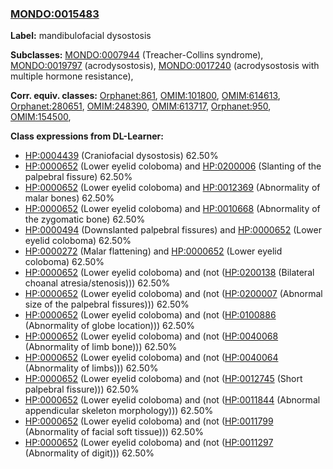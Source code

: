 
### [MONDO:0015483](http://purl.obolibrary.org/obo/MONDO_0015483)
**Label:** mandibulofacial dysostosis

**Subclasses:** [MONDO:0007944](http://purl.obolibrary.org/obo/MONDO_0007944) (Treacher-Collins syndrome), [MONDO:0019797](http://purl.obolibrary.org/obo/MONDO_0019797) (acrodysostosis), [MONDO:0017240](http://purl.obolibrary.org/obo/MONDO_0017240) (acrodysostosis with multiple hormone resistance), 

**Corr. equiv. classes:** [Orphanet:861](http://www.orpha.net/ORDO/Orphanet_861), [OMIM:101800](http://purl.obolibrary.org/obo/OMIM_101800), [OMIM:614613](http://purl.obolibrary.org/obo/OMIM_614613), [Orphanet:280651](http://www.orpha.net/ORDO/Orphanet_280651), [OMIM:248390](http://purl.obolibrary.org/obo/OMIM_248390), [OMIM:613717](http://purl.obolibrary.org/obo/OMIM_613717), [Orphanet:950](http://www.orpha.net/ORDO/Orphanet_950), [OMIM:154500](http://purl.obolibrary.org/obo/OMIM_154500), 

**Class expressions from DL-Learner:**

- [HP:0004439](http://purl.obolibrary.org/obo/HP_0004439) (Craniofacial dysostosis) 62.50%
- [HP:0000652](http://purl.obolibrary.org/obo/HP_0000652) (Lower eyelid coloboma) and [HP:0200006](http://purl.obolibrary.org/obo/HP_0200006) (Slanting of the palpebral fissure) 62.50%
- [HP:0000652](http://purl.obolibrary.org/obo/HP_0000652) (Lower eyelid coloboma) and [HP:0012369](http://purl.obolibrary.org/obo/HP_0012369) (Abnormality of malar bones) 62.50%
- [HP:0000652](http://purl.obolibrary.org/obo/HP_0000652) (Lower eyelid coloboma) and [HP:0010668](http://purl.obolibrary.org/obo/HP_0010668) (Abnormality of the zygomatic bone) 62.50%
- [HP:0000494](http://purl.obolibrary.org/obo/HP_0000494) (Downslanted palpebral fissures) and [HP:0000652](http://purl.obolibrary.org/obo/HP_0000652) (Lower eyelid coloboma) 62.50%
- [HP:0000272](http://purl.obolibrary.org/obo/HP_0000272) (Malar flattening) and [HP:0000652](http://purl.obolibrary.org/obo/HP_0000652) (Lower eyelid coloboma) 62.50%
- [HP:0000652](http://purl.obolibrary.org/obo/HP_0000652) (Lower eyelid coloboma) and (not ([HP:0200138](http://purl.obolibrary.org/obo/HP_0200138) (Bilateral choanal atresia/stenosis))) 62.50%
- [HP:0000652](http://purl.obolibrary.org/obo/HP_0000652) (Lower eyelid coloboma) and (not ([HP:0200007](http://purl.obolibrary.org/obo/HP_0200007) (Abnormal size of the palpebral fissures))) 62.50%
- [HP:0000652](http://purl.obolibrary.org/obo/HP_0000652) (Lower eyelid coloboma) and (not ([HP:0100886](http://purl.obolibrary.org/obo/HP_0100886) (Abnormality of globe location))) 62.50%
- [HP:0000652](http://purl.obolibrary.org/obo/HP_0000652) (Lower eyelid coloboma) and (not ([HP:0040068](http://purl.obolibrary.org/obo/HP_0040068) (Abnormality of limb bone))) 62.50%
- [HP:0000652](http://purl.obolibrary.org/obo/HP_0000652) (Lower eyelid coloboma) and (not ([HP:0040064](http://purl.obolibrary.org/obo/HP_0040064) (Abnormality of limbs))) 62.50%
- [HP:0000652](http://purl.obolibrary.org/obo/HP_0000652) (Lower eyelid coloboma) and (not ([HP:0012745](http://purl.obolibrary.org/obo/HP_0012745) (Short palpebral fissure))) 62.50%
- [HP:0000652](http://purl.obolibrary.org/obo/HP_0000652) (Lower eyelid coloboma) and (not ([HP:0011844](http://purl.obolibrary.org/obo/HP_0011844) (Abnormal appendicular skeleton morphology))) 62.50%
- [HP:0000652](http://purl.obolibrary.org/obo/HP_0000652) (Lower eyelid coloboma) and (not ([HP:0011799](http://purl.obolibrary.org/obo/HP_0011799) (Abnormality of facial soft tissue))) 62.50%
- [HP:0000652](http://purl.obolibrary.org/obo/HP_0000652) (Lower eyelid coloboma) and (not ([HP:0011297](http://purl.obolibrary.org/obo/HP_0011297) (Abnormality of digit))) 62.50%


